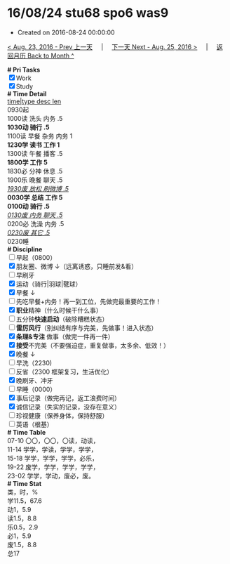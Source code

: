 # 16/08/24 stu68 spo6 was9

- Created on 2016-08-24 00:00:00

[< Aug. 23, 2016 - Prev 上一天](_archived/lifelogs/2016/08/d23.md) &nbsp; &nbsp; | &nbsp; &nbsp; [下一天 Next - Aug. 25, 2016 >](_archived/lifelogs/2016/08/d25.md) &nbsp; &nbsp; |  &nbsp; &nbsp; [返回月历 Back to Month ^](_archived/lifelogs/2016/08/index.md)
<br/><div><b># Pri Tasks</b></div><div><input checked="true" type="checkbox"/>Work</div><div><input checked="true" type="checkbox"/>Study</div><div><b># Time Detail</b></div><div><u>time|type desc len</u></div><div>0930起</div><div>1000读 洗头 内务 .5</div><div><b>1030动 骑行 .5</b></div><div>1100读 早餐 杂务 内务 1</div><div><b>1230学 读书 工作 1</b></div><div>1300读 午餐 播客 .5</div><div><b>1800学 工作 5</b></div><div>1830必 分神 休息 .5</div><div>1900乐 晚餐 聊天 .5</div><div><u><i>1930废 放松 刷微博 .5</i></u></div><div><b>0030学 总结 工作 5</b></div><div><b>0100动 骑行 .5</b></div><div><u><i>0130废 内务 聊天 .5</i></u></div><div>0200必 洗澡 内务 .5</div><div><u><i>0230废 其它 .5</i></u></div><div>0230睡</div><div><b># Discipline</b></div><div><input type="checkbox"/>早起（0800）</div><div><input checked="true" type="checkbox"/>朋友圈、微博 ↓（远离诱惑，只睡前发&amp;看）</div><div><input type="checkbox"/>早刷牙</div><div><input checked="true" type="checkbox"/>运动（骑行|羽球|毽球）</div><div><input checked="true" type="checkbox"/>早餐 ↓</div><div><input type="checkbox"/>先吃早餐+内务！再一到工位，先做完最重要的工作！</div><div><input checked="true" type="checkbox"/><b>职业</b>精神（什么时候干什么事）</div><div><input type="checkbox"/>五分钟<b>快速启动</b>（破除糟糕状态）</div><div><input type="checkbox"/><b>雷厉风行</b>（别纠结有序与完美，先做事！进入状态）</div><div><input checked="true" type="checkbox"/><b>条理&amp;专注</b> 做事（做完一件再一件）</div><div><input checked="true" type="checkbox"/><b>接受</b>不完美（不要强迫症，重复做事，太多余、低效！）</div><div><input checked="true" type="checkbox"/>晚餐 ↓</div><div><input type="checkbox"/>早洗（2230)</div><div><input type="checkbox"/>反省（2300 框架复习，生活优化）</div><div><input checked="true" type="checkbox"/>晚刷牙、冲牙</div><div><input type="checkbox"/>早睡（0000）</div><div><input checked="true" type="checkbox"/>事后记录（做完再记，返工浪费时间）</div><div><input checked="true" type="checkbox"/>诚信记录（失实的记录，没存在意义）</div><div><input type="checkbox"/>珍视健康（保养身体，保持舒服）</div><div><input type="checkbox"/>英语（根基）</div><div><b># Time Table</b></div><div>07-10 〇〇，〇〇，〇读，动读，</div><div>11-14 学学，学读，学学，学学，</div><div>15-18 学学，学学，学学，必乐，</div><div>19-22 废学，学学，学学，学学，</div><div>23-02 学学，学动，废必，废。</div><div><b># Time Stat</b></div><div>类，时，%</div><div>学11.5，67.6</div><div>动1，5.9</div><div>读1.5，8.8</div><div>乐0.5，2.9</div><div>必1，5.9</div><div>废1.5，8.8</div><div>总17</div>
